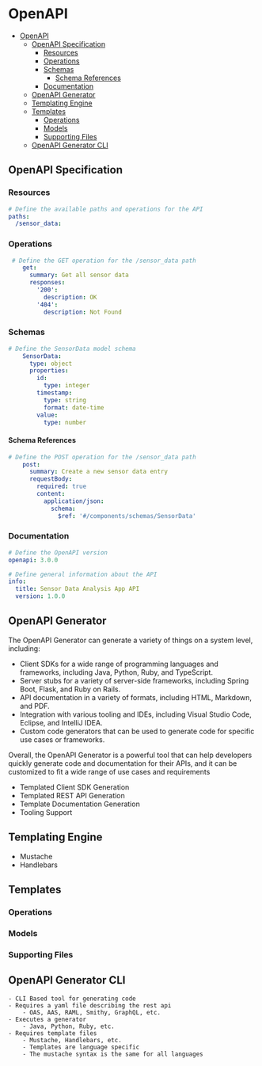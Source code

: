 # OpenAPI

- [OpenAPI](#openapi)
  - [OpenAPI Specification](#openapi-specification)
    - [Resources](#resources)
    - [Operations](#operations)
    - [Schemas](#schemas)
      - [Schema References](#schema-references)
    - [Documentation](#documentation)
  - [OpenAPI Generator](#openapi-generator)
  - [Templating Engine](#templating-engine)
  - [Templates](#templates)
    - [Operations](#operations-1)
    - [Models](#models)
    - [Supporting Files](#supporting-files)
  - [OpenAPI Generator CLI](#openapi-generator-cli)

## OpenAPI Specification

### Resources

```yaml
# Define the available paths and operations for the API
paths:
  /sensor_data:
```

### Operations

```yaml
 # Define the GET operation for the /sensor_data path
    get:
      summary: Get all sensor data
      responses:
        '200':
          description: OK
        '404':
          description: Not Found
```

### Schemas

```yaml
# Define the SensorData model schema
    SensorData:
      type: object
      properties:
        id:
          type: integer
        timestamp:
          type: string
          format: date-time
        value:
          type: number
```
#### Schema References

```yaml
# Define the POST operation for the /sensor_data path
    post:
      summary: Create a new sensor data entry
      requestBody:
        required: true
        content:
          application/json:
            schema:
              $ref: '#/components/schemas/SensorData'
```

### Documentation

```yaml
# Define the OpenAPI version
openapi: 3.0.0

# Define general information about the API
info:
  title: Sensor Data Analysis App API
  version: 1.0.0
```


## OpenAPI Generator

The OpenAPI Generator can generate a variety of things on a system level, including:

- Client SDKs for a wide range of programming languages and frameworks, including Java, Python, Ruby, and TypeScript.
- Server stubs for a variety of server-side frameworks, including Spring Boot, Flask, and Ruby on Rails.
- API documentation in a variety of formats, including HTML, Markdown, and PDF.
- Integration with various tooling and IDEs, including Visual Studio Code, Eclipse, and IntelliJ IDEA.
- Custom code generators that can be used to generate code for specific use cases or frameworks.

Overall, the OpenAPI Generator is a powerful tool that can help developers quickly generate code and documentation for their APIs, and it can be customized to fit a wide range of use cases and requirements

- Templated Client SDK Generation
- Templated REST API Generation
- Template Documentation Generation
- Tooling Support

## Templating Engine

- Mustache
- Handlebars

## Templates

### Operations
### Models
### Supporting Files

## OpenAPI Generator CLI
    - CLI Based tool for generating code
    - Requires a yaml file describing the rest api
        - OAS, AAS, RAML, Smithy, GraphQL, etc.
    - Executes a generator
        - Java, Python, Ruby, etc.
    - Requires template files
        - Mustache, Handlebars, etc.
        - Templates are language specific
        - The mustache syntax is the same for all languages



